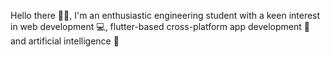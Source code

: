 Hello there 🙋‍♂️, I'm an enthusiastic engineering student with a keen interest in web development 💻, flutter-based cross-platform app development 📱 and artificial intelligence 🤖
<!---
Naindeep-Singh/Naindeep-Singh is a ✨ special ✨ repository because its `README.md` (this file) appears on your GitHub profile.
You can click the Preview link to take a look at your changes.
--->
